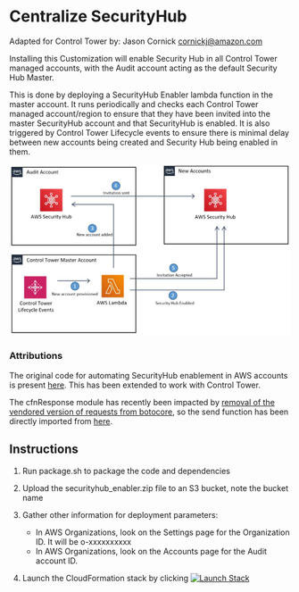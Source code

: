 # Centralize SecurityHub
Adapted for Control Tower by: Jason Cornick <cornickj@amazon.com>

Installing this Customization will enable Security Hub in all Control Tower managed accounts, with the Audit account acting as the default Security Hub Master.

This is done by deploying a SecurityHub Enabler lambda function in the master account. It runs periodically and checks each Control Tower managed account/region to ensure that they have been invited into the master SecurityHub account and that SecurityHub is enabled.  It is also triggered by Control Tower Lifecycle events to ensure there is minimal delay between new accounts being created and Security Hub being enabled in them.

![Logical Flow](docs/images/SecurityHub.png)

### Attributions

The original code for automating SecurityHub enablement in AWS accounts is present [here](https://github.com/awslabs/aws-securityhub-multiaccount-scripts). This has been extended to work with Control Tower.

The cfnResponse module has recently been impacted by [removal of the vendored version of requests from botocore](https://aws.amazon.com/blogs/developer/removing-the-vendored-version-of-requests-from-botocore/), so the send function has been directly imported from [here](https://docs.aws.amazon.com/AWSCloudFormation/latest/UserGuide/cfn-lambda-function-code-cfnresponsemodule.html).

## Instructions

1. Run package.sh to package the code and dependencies
1. Upload the securityhub_enabler.zip file to an S3 bucket, note the bucket name
1. Gather other information for deployment parameters:

    - In AWS Organizations, look on the Settings page for the Organization ID.  It will be o-xxxxxxxxxx
    - In AWS Organizations, look on the Accounts page for the Audit account ID.

1. Launch the CloudFormation stack by clicking [![Launch Stack](https://cdn.rawgit.com/buildkite/cloudformation-launch-stack-button-svg/master/launch-stack.svg)](https://console.aws.amazon.com/cloudformation/home#/stacks/new?stackName=SecurityHubEnabler&templateURL=https://cf-templates-1v67z7l4jhchq-us-east-1.s3.amazonaws.com/aws-control-tower-securityhub-enabler.template)